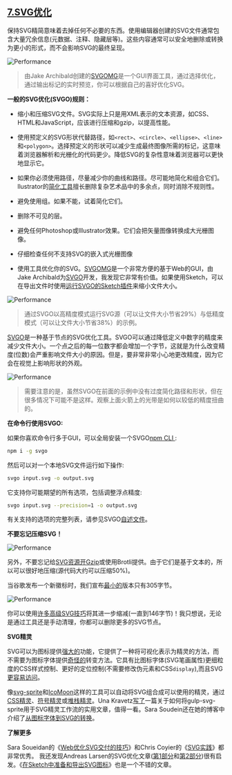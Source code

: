 ## [7.SVG优化](https://images.guide/#svg-optimization)

保持SVG精简意味着去掉任何不必要的东西。使用编辑器创建的SVG文件通常包含大量冗余信息(元数据、注释、隐藏层等)。这些内容通常可以安全地删除或转换为更小的形式，而不会影响SVG的最终呈现。

![Performance](https://images.guide/images/book-images/Modern-Image26-large.jpg)

> 由Jake Archibald创建的[SVGOMG](https://jakearchibald.github.io/svgomg/)是一个GUI界面工具，通过选择优化，通过输出标记的实时预览，你可以根据自己的喜好优化SVG。

**一般的SVG优化(SVGO)规则：**

+ 缩小和压缩SVG文件。SVG实际上只是用XML表示的文本资源，如CSS、HTML和JavaScript，应该进行压缩和gzip，以提高性能。

+ 使用预定义的SVG形状代替路径，如```<rect>```、```<circle>```、```<ellipse>```、```<line>```和```<polygon>```。选择预定义的形状可以减少生成最终图像所需的标记，这意味着浏览器解析和光栅化的代码更少。降低SVG的复杂性意味着浏览器可以更快地显示它。

+ 如果你必须使用路径，尽量减少你的曲线和路径。尽可能地简化和组合它们。llustrator的[简化工具](http://jlwagner.net/talks/these-images/#/2/10)擅长删除复杂艺术品中的多余点，同时消除不规则性。

+ 避免使用组。如果不能，试着简化它们。

+ 删除不可见的层。

+ 避免任何Photoshop或Illustrator效果。它们会把矢量图像转换成大光栅图像。

+ 仔细检查任何不支持SVG的嵌入式光栅图像

+ 使用工具优化你的SVG。[SVGOMG](https://jakearchibald.github.io/svgomg/)是一个非常方便的基于Web的GUI，由Jake Archibald为[SVGO](https://github.com/svg/svgo)开发，我发现它非常有价值。如果使用Sketch，可以在导出文件时使用[运行SVGO的Sketch插件](https://www.sketchapp.com/extensions/plugins/svgo-compressor/)来缩小文件大小。

![Performance](https://images.guide/images/book-images/svgo-precision-large.jpg)

> 通过SVGO以高精度模式运行SVG源（可以让文件大小节省29%）与低精度模式（可以让文件大小节省38%）的示例。

[SVGO](https://www.sketchapp.com/extensions/plugins/svgo-compressor/)是一种基于节点的SVG优化工具。SVGO可以通过降低定义中数字的精度来减少文件大小。一个点之后的每一位数字都会增加一个字节，这就是为什么改变精度(位数)会严重影响文件大小的原因。但是，要非常非常小心地更改精度，因为它会在视觉上影响形状的外观。

![Performance](https://images.guide/images/book-images/Modern-Image28-large.jpg)

> 需要注意的是，虽然SVGO在前面的示例中没有过度简化路径和形状，但在很多情况下可能不是这样。观察上面火箭上的光带是如何以较低的精度扭曲的。

**在命令行使用SVGO:**

如果你喜欢命令行多于GUI，可以全局安装一个SVGO[npm CLI ](https://www.npmjs.com/package/svgo):

```Bash
npm i -g svgo
```

然后可以对一个本地SVG文件运行如下操作:

```Bash
svgo input.svg -o output.svg
```

它支持你可能期望的所有选项，包括调整浮点精度:

```Bash
svgo input.svg --precision=1 -o output.svg
```

有关支持的选项的完整列表，请参见SVGO[自述文件](https://github.com/svg/svgo)。

**不要忘记压缩SVG！**

![Performance](https://images.guide/images/book-images/before-after-svgo-large.jpg)

另外，不要忘记给[SVG资源开Gzip](https://calendar.perfplanet.com/2014/tips-for-optimising-svg-delivery-for-the-web/)或使用Brotli提供。由于它们是基于文本的，所以可以很好地压缩(源代码大约可以压缩50%)。

当谷歌发布一个新徽标时，我们宣布[最小的](https://twitter.com/addyosmani/status/638753485555671040)版本只有305字节。

![Performance](https://images.guide/images/book-images/Modern-Image30-large.jpg)

你可以使用[许多高级SVG技巧](https://www.clicktorelease.com/blog/svg-google-logo-in-305-bytes/)将其进一步缩减(一直到146字节)！我只想说，无论是通过工具还是手动清理，你都可以删除更多的SVG节点。

**SVG精灵**

SVG可以为图标提供[强大的](https://css-tricks.com/icon-fonts-vs-svg/)功能，它提供了一种将可视化表示为精灵的方法，而不需要为图标字体提供[奇怪的](https://www.filamentgroup.com/lab/bulletproof_icon_fonts.html)转变方法。它具有比图标字体(SVG笔画属性)更细粒度的CSS样式控制、更好的定位控制(不需要修改伪元素和CSS```display```),而且SVG[更容易访问](http://www.sitepoint.com/tips-accessible-svg/)。

像[svg-sprite](https://github.com/jkphl/svg-sprite)和[IcoMoon](https://icomoon.io/)这样的工具可以自动将SVG组合成可以使用的精灵，通过[CSS精灵](https://css-tricks.com/css-sprites/)、[符号精灵](https://css-tricks.com/svg-use-with-external-reference-take-2)或[堆栈精灵](http://simurai.com/blog/2012/04/02/svg-stacks)。Una Kravetz[写了](https://una.im/svg-icons/#%F0%9F%92%81)一篇关于如何将gulp-svg-sprite用于SVG精灵工作流的实用文章，值得一看。Sara Soudein还在她的博客中介绍了[从图标字体到SVG的转换](https://www.sarasoueidan.com/blog/icon-fonts-to-svg/)。

**了解更多**

Sara Soueidan的《[Web优化SVG交付的技巧](https://calendar.perfplanet.com/2014/tips-for-optimising-svg-delivery-for-the-web/)》和Chris Coyier的《[SVG实践](https://abookapart.com/products/practical-svg)》都非常优秀。
我还发现Andreas Larsen的SVG优化文章([第1部分](https://medium.com/larsenwork-andreas-larsen/optimising-svgs-for-web-use-part-1-67e8f2d4035)和[第2部分](https://medium.com/larsenwork-andreas-larsen/optimising-svgs-for-web-use-part-2-6711cc15df46))很有启发。《[在Sketch中准备和导出SVG图标](https://medium.com/sketch-app-sources/preparing-and-exporting-svg-icons-in-sketch-1a3d65b239bb)》也是一个不错的文章。